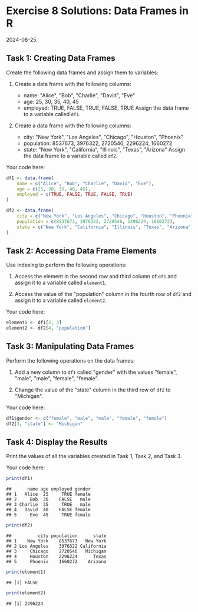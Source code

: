 # Exercise 8 Solutions: Data Frames in R
2024-08-25


## Task 1: Creating Data Frames

Create the following data frames and assign them to variables:

1. Create a data frame with the following columns:
   - name: "Alice", "Bob", "Charlie", "David", "Eve"
   - age: 25, 30, 35, 40, 45
   - employed: TRUE, FALSE, TRUE, FALSE, TRUE Assign the data frame to a
   variable called `df1`.

2. Create a data frame with the following columns:
   - city: "New York", "Los Angeles", "Chicago", "Houston", "Phoenix"
   - population: 8537673, 3976322, 2720546, 2296224, 1660272
   - state: "New York", "California", "Illinois", "Texas", "Arizona" Assign
   the data frame to a variable called `df2`.

Your code here:


``` r
df1 <- data.frame(
    name = c("Alice", "Bob", "Charlie", "David", "Eve"),
    age = c(25, 30, 35, 40, 45),
    employed = c(TRUE, FALSE, TRUE, FALSE, TRUE)
)

df2 <- data.frame(
    city = c("New York", "Los Angeles", "Chicago", "Houston", "Phoenix"),
    population = c(8537673, 3976322, 2720546, 2296224, 1660272),
    state = c("New York", "California", "Illinois", "Texas", "Arizona")
)
```

## Task 2: Accessing Data Frame Elements

Use indexing to perform the following operations:

1. Access the element in the second row and third column of `df1` and assign
   it to a variable called `element1`.

2. Access the value of the "population" column in the fourth row of `df2` and
   assign it to a variable called `element2`.

Your code here:


``` r
element1 <- df1[2, 3]
element2 <- df2[4, "population"]
```

## Task 3: Manipulating Data Frames

Perform the following operations on the data frames:

1. Add a new column to `df1` called "gender" with the values "female",
   "male", "male", "female", "female".

2. Change the value of the "state" column in the third row of `df2` to
   "Michigan".

Your code here:


``` r
df1$gender <- c("female", "male", "male", "female", "female")
df2[3, "state"] <- "Michigan"
```

## Task 4: Display the Results

Print the values of all the variables created in Task 1, Task 2, and Task 3.

Your code here:


``` r
print(df1)
```

```
##      name age employed gender
## 1   Alice  25     TRUE female
## 2     Bob  30    FALSE   male
## 3 Charlie  35     TRUE   male
## 4   David  40    FALSE female
## 5     Eve  45     TRUE female
```

``` r
print(df2)
```

```
##          city population      state
## 1    New York    8537673   New York
## 2 Los Angeles    3976322 California
## 3     Chicago    2720546   Michigan
## 4     Houston    2296224      Texas
## 5     Phoenix    1660272    Arizona
```

``` r
print(element1)
```

```
## [1] FALSE
```

``` r
print(element2)
```

```
## [1] 2296224
```

